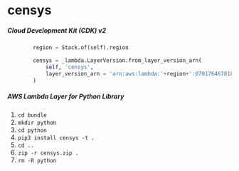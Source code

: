 # censys

##### Cloud Development Kit (CDK) v2

```python
        region = Stack.of(self).region

        censys = _lambda.LayerVersion.from_layer_version_arn(
            self, 'censys',
            layer_version_arn = 'arn:aws:lambda:'+region+':070176467818:layer:censys:4'
        )
```

##### AWS Lambda Layer for Python Library

 1. ```cd bundle```
 2. ```mkdir python```
 3. ```cd python```
 4. ```pip3 install censys -t .```
 5. ```cd ..```
 6. ```zip -r censys.zip .```
 7. ```rm -R python```
